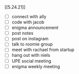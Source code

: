 [[5.24.21]]

- [ ] connect with ally
- [ ] code with jacob
- [ ] enigma announcement
- [ ] post notes
- [ ] post on instagram
- [ ] talk to roomie group
- [ ] meet with rachael from startup
- [ ] hang out with niels
- [ ] UPE social meeting
- [ ] enigma weekly meeting